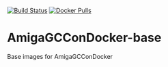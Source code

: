 [![Build Status](https://drone-gh.intercube.gr/api/badges/walkero-gr/AmigaGCConDocker-base/status.svg)](https://drone-gh.intercube.gr/walkero-gr/AmigaGCConDocker-base)
[![Docker Pulls](https://img.shields.io/docker/pulls/walkero/amigagccondocker?color=brightgreen)](https://hub.docker.com/r/walkero/amigagccondocker)

# AmigaGCConDocker-base
Base images for AmigaGCConDocker
